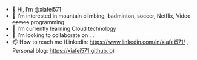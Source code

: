 - 👋 Hi, I’m @xiafei571
- 👀 I’m interested in ~~mountain climbing, badminton, soccer, Netflix, Video games~~ programming
- 🌱 I’m currently learning Cloud technology
- 💞️ I’m looking to collaborate on ...
- 📫 How to reach me (Linkedin: https://www.linkedin.com/in/xiafei571/ , Personal blog: https://xiafei571.github.io)

<!---
xiafei571/xiafei571 is a ✨ special ✨ repository because its `README.md` (this file) appears on your GitHub profile.
You can click the Preview link to take a look at your changes.
--->
